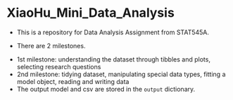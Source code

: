 # XiaoHu_Mini_Data_Analysis

-   This is a repository for Data Analysis Assignment from STAT545A. 

-   There are 2 milestones. 
* 1st milestone: understanding the dataset through tibbles and plots, selecting research questions
* 2nd milestone: tidying dataset, manipulating special data types, fitting a model object, reading and writing data
* The output model and csv are stored in the `output` dictionary.
